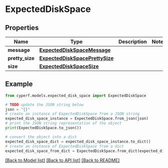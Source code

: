 # ExpectedDiskSpace


## Properties

Name | Type | Description | Notes
------------ | ------------- | ------------- | -------------
**message** | [**ExpectedDiskSpaceMessage**](ExpectedDiskSpaceMessage.md) |  | 
**pretty_size** | [**ExpectedDiskSpacePrettySize**](ExpectedDiskSpacePrettySize.md) |  | 
**size** | [**ExpectedDiskSpaceSize**](ExpectedDiskSpaceSize.md) |  | 

## Example

```python
from cyperf.models.expected_disk_space import ExpectedDiskSpace

# TODO update the JSON string below
json = "{}"
# create an instance of ExpectedDiskSpace from a JSON string
expected_disk_space_instance = ExpectedDiskSpace.from_json(json)
# print the JSON string representation of the object
print(ExpectedDiskSpace.to_json())

# convert the object into a dict
expected_disk_space_dict = expected_disk_space_instance.to_dict()
# create an instance of ExpectedDiskSpace from a dict
expected_disk_space_from_dict = ExpectedDiskSpace.from_dict(expected_disk_space_dict)
```
[[Back to Model list]](../README.md#documentation-for-models) [[Back to API list]](../README.md#documentation-for-api-endpoints) [[Back to README]](../README.md)


